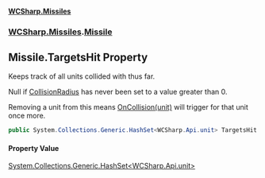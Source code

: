 #### [WCSharp\.Missiles](README.md 'README')
### [WCSharp\.Missiles](WCSharp.Missiles.md 'WCSharp\.Missiles').[Missile](WCSharp.Missiles.Missile.md 'WCSharp\.Missiles\.Missile')

## Missile\.TargetsHit Property


Keeps track of all units collided with thus far.

Null if [CollisionRadius](WCSharp.Missiles.Missile.CollisionRadius.md 'WCSharp\.Missiles\.Missile\.CollisionRadius') has never been set to a value greater than 0.

Removing a unit from this means [OnCollision\(unit\)](WCSharp.Missiles.Missile.OnCollision(WCSharp.Api.unit).md 'WCSharp\.Missiles\.Missile\.OnCollision\(WCSharp\.Api\.unit\)') will trigger for that unit once more.

```csharp
public System.Collections.Generic.HashSet<WCSharp.Api.unit> TargetsHit { get; set; }
```

#### Property Value
[System\.Collections\.Generic\.HashSet&lt;](https://learn.microsoft.com/en-us/dotnet/api/system.collections.generic.hashset-1 'System\.Collections\.Generic\.HashSet\`1')[WCSharp\.Api\.unit](https://learn.microsoft.com/en-us/dotnet/api/wcsharp.api.unit 'WCSharp\.Api\.unit')[&gt;](https://learn.microsoft.com/en-us/dotnet/api/system.collections.generic.hashset-1 'System\.Collections\.Generic\.HashSet\`1')